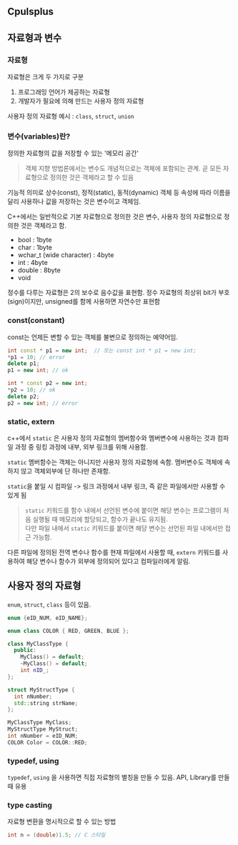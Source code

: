 ## Cpulsplus

## 자료형과 변수

### 자료형

자료형은 크게 두 가지로 구분

1. 프로그래밍 언어가 제공하는 자료형
2. 개발자가 필요에 의해 만드는 사용자 정의 자료형

사용자 정의 자료형 예시 : ```class```, ```struct```, ```union```


### 변수(variables)란?

정의한 자료형의 값을 저장할 수 있는 '메모리 공간'

> 객체 지향 방법론에서는 변수도 개념적으로는 객체에 포함되는 관계. 곧 모든 자료형으로 정의한 것은 객체라고 할 수 있음

기능적 의미로 상수(const), 정적(static), 동적(dynamic) 객체 등 속성에 따라 이름을 달리 사용하나 값을 저장하는 것은 변수이고 객체임.

C++에서는 일반적으로 기본 자료형으로 정의한 것은 변수, 사용자 정의 자료형으로 정의한 것은 객체라고 함.

- bool : 1byte
- char : 1byte
- wchar_t (wide character) : 4byte
- int : 4byte
- double : 8byte
- void

정수를 다루는 자료형은 2의 보수로 음수값을 표현함. 정수 자료형의 최상위 bit가 부호(sign)이지만, unsigned를 함께 사용하면 자연수만 표현함

### const(constant)

const는 언제든 변할 수 있는 객체를 불변으로 정의하는 예약어임.



```c++
int const * p1 = new int;  // 또는 const int * p1 = new int;
*p1 = 10; // error
delete p1;
p1 = new int; // ok

```
```c++
int * const p2 = new int;
*p2 = 10; // ok
delete p2;
p2 = new int; // error
```

### static, extern

c++에서 `static` 은 사용자 정의 자료형의 멤버함수와 멤버변수에 사용하는 것과 컴파일 과정 중 링킹 과정에 내부, 외부 링크를 위해 사용함.

`static` 멤버함수는 객체는 아니지만 사용자 정의 자료형에 속함. 멤버변수도 객체에 속하지 않고 객체외부에 단 하나만 존재함.

`static`을 붙일 시 컴파일 -> 링크 과정에서 내부 링크, 즉 같은 파일에서만 사용할 수 있게 됨

> `static` 키워드를 함수 내에서 선언된 변수에 붙이면 해당 변수는 프로그램이 처음 실행될 때 메모리에 할당되고, 함수가 끝나도 유지됨. <br>
> 다만 파일 내에서 `static` 키워드를 붙이면 해당 변수는 선언된 파일 내에서만 접근 가능함.


다른 파일에 정의된 전역 변수나 함수를 현재 파일에서 사용할 때, `extern` 키워드를 사용하여 해당 변수나 함수가 외부에 정의되어 있다고 컴파일러에게 알림.

## 사용자 정의 자료형

`enum`,    `struct`,   `class` 등이 있음.

```c++
enum {eID_NUM, eID_NAME};

enum class COLOR { RED, GREEN, BLUE };

class MyClassType {
  public:
    MyClass() = default;
    ~MyClass() = default;
    int nID_;
};

struct MyStructType {
  int nNumber;
  std::string strName;
};

MyClassType MyClass;
MyStructType MyStruct;
int nNumber = eID_NUM;
COLOR Color = COLOR::RED;
```

### typedef, using
`typedef`, `using` 을 사용하면 직접 자료형의 별칭을 만들 수 있음. API, Library를 만들 때 유용

### type casting
자료형 변환을 명시적으로 할 수 있는 방법

```c++
int n = (double)1.5; // C 스타일
```

